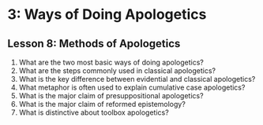# 3: Ways of Doing Apologetics

## Lesson 8: Methods of Apologetics

1. What are the two most basic ways of doing apologetics?
2. What are the steps commonly used in classical apologetics?
3. What is the key difference between evidential and classical apologetics?
4. What metaphor is often used to explain cumulative case apologetics?
5. What is the major claim of presuppositional apologetics?
6. What is the major claim of reformed epistemology?
7. What is distinctive about toolbox apologetics?
